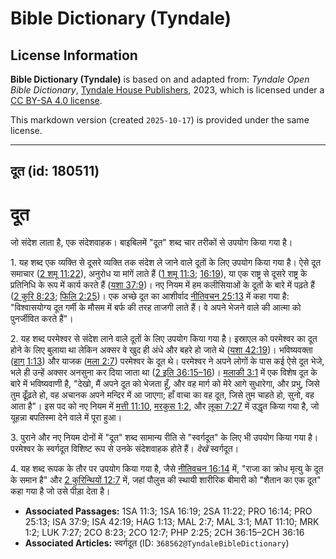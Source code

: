 # Bible Dictionary (Tyndale)

## License Information

**Bible Dictionary (Tyndale)** is based on and adapted from: _Tyndale Open Bible Dictionary_, [Tyndale House Publishers](https://tyndaleopenresources.com/), 2023, which is licensed under a [CC BY-SA 4.0 license](https://creativecommons.org/licenses/by-sa/4.0/legalcode.en).

This markdown version (created `2025-10-17`) is provided under the same license.



--------------------------------

## दूत (id: 180511)

दूत
===

जो संदेश लाता है, एक संदेशवाहक। बाइबिलमें "दूत" शब्द चार तरीकों से उपयोग किया गया है।

1\. यह शब्द एक व्यक्ति से दूसरे व्यक्ति तक संदेश ले जाने वाले दूतों के लिए उपयोग किया गया है। ऐसे दूत समाचार ([2 शमू 11:22](https://ref.ly/2Sam11:22)), अनुरोध या मांगें लाते हैं ([1 शमू 11:3](https://ref.ly/1Sam11:3); [16:19](https://ref.ly/1Sam16:19)), या एक राष्ट्र से दूसरे राष्ट्र के प्रतिनिधि के रूप में कार्य करते हैं ([यशा 37:9](https://ref.ly/Isa37:9))। नए नियम में हम कलीसियाओं के दूतों के बारे में पढ़ते हैं ([2 कुरि 8:23](https://ref.ly/2Cor8:23); [फिलि 2:25](https://ref.ly/Phil2:25))। एक अच्छे दूत का आशीर्वाद [नीतिवचन 25:13](https://ref.ly/Prov25:13) में कहा गया है: "विश्वासयोग्य दूत गर्मी के मौसम में बर्फ की तरह ताजगी लाते हैं। वे अपने भेजने वाले की आत्मा को पुनर्जीवित करते हैं"।

2\. यह शब्द परमेश्‍वर से संदेश लाने वाले दूतों के लिए उपयोग किया गया है। इस्राएल को परमेश्‍वर का दूत होने के लिए बुलाया था लेकिन अक्सर वे खुद ही अंधे और बहरे हो जाते थे ([यशा 42:19](https://ref.ly/Isa42:19))। भविष्यवक्ता ([हाग् 1:13](https://ref.ly/Hag1:13)) और याजक ([मला 2:7](https://ref.ly/Mal2:7)) परमेश्‍वर के दूत थे। परमेश्‍वर ने अपने लोगों के पास कई ऐसे दूत भेजे, भले ही उन्हें अक्सर अनसुना कर दिया जाता था ([2 इति 36:15–16](https://ref.ly/2Chr36:15-2Chr36:16))। [मलाकी 3:1](https://ref.ly/Mal3:1) में एक विशेष दूत के बारे में भविष्यवाणी है, "देखो, मैं अपने दूत को भेजता हूँ, और वह मार्ग को मेरे आगे सुधारेगा, और प्रभु, जिसे तुम ढूँढ़ते हो, वह अचानक अपने मन्दिर में आ जाएगा; हाँ वाचा का वह दूत, जिसे तुम चाहते हो, सुनो, वह आता है"। इस पद को नए नियम में [मत्ती 11:10](https://ref.ly/Matt11:10), [मरकुस 1:2](https://ref.ly/Mark1:2), और [लूका 7:27](https://ref.ly/Luke7:27) में उद्धृत किया गया है, जो यूहन्ना बपतिस्मा देने वाले में पूरा हुआ।

3\. पुराने और नए नियम दोनों में "दूत" शब्द सामान्य रीति से "स्वर्गदूत" के लिए भी उपयोग किया गया है। परमेश्‍वर के स्वर्गदूत विशिष्ट रूप से उनके संदेशवाहक होते हैं। *देखें* स्वर्गदूत।

4\. यह शब्द रूपक के तौर पर उपयोग किया गया है, जैसे [नीतिवचन 16:14](https://ref.ly/Prov16:14) में, "राजा का क्रोध मृत्यु के दूत के समान है" और [2 कुरिन्थियों 12:7](https://ref.ly/2Cor12:7) में, जहां पौलुस की स्थायी शारीरिक बीमारी को "शैतान का एक दूत" कहा गया है जो उसे पीड़ा देता है।

* **Associated Passages:** 1SA 11:3; 1SA 16:19; 2SA 11:22; PRO 16:14; PRO 25:13; ISA 37:9; ISA 42:19; HAG 1:13; MAL 2:7; MAL 3:1; MAT 11:10; MRK 1:2; LUK 7:27; 2CO 8:23; 2CO 12:7; PHP 2:25; 2CH 36:15–2CH 36:16
* **Associated Articles:** स्वर्गदूत (ID: `368562@TyndaleBibleDictionary`)

